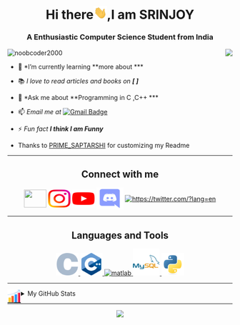 <h1 align="center">Hi there<img src="https://raw.githubusercontent.com/ABSphreak/ABSphreak/master/gifs/Hi.gif" width="30px">,I am SRINJOY</h1>
<h3 align="center">A Enthusiastic Computer Science Student from India</h3>
<p align="left"> <img src="https://komarev.com/ghpvc/?username=noobcoder2000&label=Profile%20views&color=0e75b6&style=flat" alt="noobcoder2000" />
<img align= right src="https://img.shields.io/github/last-commit/noobcoder2000/noobcoder2000/main?label=Last%20updated&style=flat"></p>
 
- 🌱 *I’m currently learning **more about ***
- 📚 *I love to read articles and books on **[  ]***
- 💬 *Ask me about **Programming in C ,C++ ***

- 📫 *Email me at* [![Gmail Badge](https://img.shields.io/badge/-srinjoydas368@gmail.com-c14438?style=flat-square&logo=Gmail&logoColor=white&link=mailto:srinjoydas368@gmail.com )](mailto:srinjoydas368@gmail.com)
- ⚡ *Fun fact **I think I am Funny***
- Thanks to <a href="https://github.com/OPTIMUS-PRIME2001">PRIME_SAPTARSHI</a> for customizing my Readme

<hr></hr>
<h2 align="center">Connect with me</h2>
<p align="center">
<a href="https://fb.com/https://www.facebook.com/srinjoy.das.581" target="blank"><img align="center" src="https://www.flaticon.com/svg/vstatic/svg/145/145802.svg?token=exp=1616475752~hmac=3ff783ec6886f82b8d3236b60b4c35ea" data-png="https://img-premium.flaticon.com/png/512/145/145802.png?token=exp=1616475752~hmac=1d0e37484f643049cf72aa283fdc0b9f" data-id="145802" height="40" width="50" /></a>
<a href="https://instagram.com/https://www.instagram.com/srinjoy_das7645?r=nametag" target="blank"><img align="center" src="https://github.com/OPTIMUS-PRIME2001/OPTIMUS-PRIME2001/blob/faf611405777dc6dd4f1a57fdd0b5d272ce842ea/workflows/instagram.svg"  height="40" width="50" /></a>
<a href="https://www.youtube.com/c/https://www.yputube.com/Srinjoy Das" target="blank"><img align="center" src="https://github.com/OPTIMUS-PRIME2001/OPTIMUS-PRIME2001/blob/faf611405777dc6dd4f1a57fdd0b5d272ce842ea/workflows/youtube.svg" alt="https://www.yputube.com/Srinjoy Das" height="40" width="50" /></a>
<a href="https://discord.gg/https://discord.gg" target="blank"><img align="center" src="https://github.com/shatanikmahanty/shatanikmahanty/blob/76995d8a8fb1fdde6fcd5a88cf7c8843d43a43ba/assets/discord.svg" alt="https://discord.gg/v7zJJxjK" height="50" width="60" /></a>
<a href="https://twitter.com/?lang=en" target="blank"><img align="center" src="https://www.flaticon.com/svg/vstatic/svg/179/179342.svg?token=exp=1616505647~hmac=92dbd33dc6a3427e4cda3a731d08802e" alt="https://twitter.com/?lang=en" height="40" width="50" /></a>
</p>
<hr></hr>
<h2 align="center">Languages and Tools</h2>
<p align="center"><a href="https://www.cprogramming.com/" target="_blank"> <img src="https://raw.githubusercontent.com/devicons/devicon/master/icons/c/c-original.svg" alt="c" width="50" height="50"/> </a> 
<a href="https://www.w3schools.com/cpp/" target="_blank"> <img src="https://raw.githubusercontent.com/devicons/devicon/master/icons/cplusplus/cplusplus-original.svg" alt="cplusplus" width="50" height="50"/> </a> 
<a href="https://www.mathworks.com/" target="_blank"> <img src="https://upload.wikimedia.org/wikipedia/commons/2/21/Matlab_Logo.png" alt="matlab" width="50" height="50"/> </a> <a href="https://www.mysql.com/" target="_blank"> <img src="https://raw.githubusercontent.com/devicons/devicon/master/icons/mysql/mysql-original-wordmark.svg" alt="mysql" width="60" height="60"/> </a>
<a href="https://www.python.org" target="_blank"> <img src="https://raw.githubusercontent.com/devicons/devicon/master/icons/python/python-original.svg" alt="python" width="50" height="50"/> </a>
<!--<a href="https://code.visualstudio.com/download" target="_blank"> <img src="https://raw.githubusercontent.com/github/explore/80688e429a7d4ef2fca1e82350fe8e3517d3494d/topics/visual-studio-code/visual-studio-code.png" alt="VisualStudioCode" width="40" height="40"/> </a> --></p>
<hr></hr>
<details>
<summary>
    <img align="left" src="https://github.com/OPTIMUS-PRIME2001/OPTIMUS-PRIME2001/blob/faf611405777dc6dd4f1a57fdd0b5d272ce842ea/workflows/increase.svg" alt="SRINJOY DAS'S STATS" wifth="40" height="30">My GitHub Stats
  </summary>  
 <p align=center> &nbsp;<img align="center" src="https://github-readme-stats.vercel.app/api?username=noobcoder2000&show_icons=true&locale=en&layout=compact&theme=tokyonight" alt="noobcoder2000" /><br><br>
  <img align="center" src="https://github-readme-stats.vercel.app/api/top-langs?username=noobcoder2000&show_icons=true&locale=en&layout=compact&theme=dracula" alt="noobcoder2000" /><br><br>
<img align="center" src="https://github-readme-streak-stats.herokuapp.com/?user=noobcoder2000&theme=tokyonight" alt="noobcoder2000" /></p>
 </details>
 <hr></hr>
 <p align="center"><img  src="https://github.com/SP-XD/SP-XD/blob/main/this_page_is.gif?raw=true"  width="400"></p>
